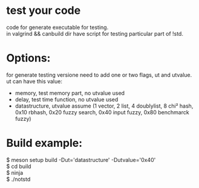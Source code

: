 test your code
====================
code for generate executable for testing.<br>
in valgrind && canbuild dir have script for testing particular part of !std.<br>

Options:
========
for generate testing versione need to add one or two flags, ut and utvalue.<br>
ut can have this value:<br>
* memory, test memory part, no utvalue used
* delay, test time function, no utvalue used
* datastructure, utvalue assume (1 vector, 2 list, 4 doublylist, 8 chi² hash, 0x10 rbhash, 0x20 fuzzy search, 0x40 input fuzzy, 0x80 benchmarck fuzzy)

Build example:
==============
$ meson setup build -Dut='datastructure' -Dutvalue='0x40' <br>
$ cd build<br>
$ ninja<br>
$ ./notstd<br>


